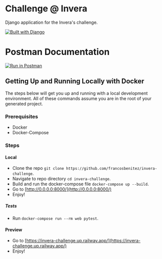 # Challenge @ Invera

Django application for the Invera's challenge.

[![Built with Django](https://img.shields.io/badge/built%20with%20Django-ff69b4.svg?logo=django&color=black)](/)

# Postman Documentation

[![Run in Postman](https://run.pstmn.io/button.svg)](https://god.gw.postman.com/run-collection/17728852-fe2f566e-8677-4f48-8f0d-2252fb381c27?action=collection%2Ffork&source=rip_markdown&collection-url=entityId%3D17728852-fe2f566e-8677-4f48-8f0d-2252fb381c27%26entityType%3Dcollection%26workspaceId%3De2dd2eb0-609c-4662-aee5-e51c7cbdb4ee)

## Getting Up and Running Locally with Docker

The steps below will get you up and running with a local development environment. All of these commands assume you are in the root of your generated project.

### Prerequisites

- Docker
- Docker-Compose

### Steps

#### Local

- Clone the repo `git clone https://github.com/francosbenitez/invera-challenge`.
- Navigate to repo directory `cd invera-challenge`.
- Build and run the docker-compose file `docker-compose up --build`.
- Go to [http://0.0.0.0:8000/](http://0.0.0.0:8000/)
- Enjoy!

##### Tests

- Run `docker-compose run --rm web pytest`.

#### Preview

- Go to [https://invera-challenge.up.railway.app/](https://invera-challenge.up.railway.app/)
- Enjoy!
